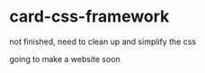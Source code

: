 # card-css-framework
not finished, need to clean up and simplify the css  
  
going to make a website soon
